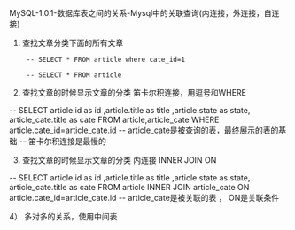 MySQL-1.0.1-数据库表之间的关系-Mysql中的关联查询(内连接，外连接，自连接)

1) 查找文章分类下面的所有文章

		-- SELECT * FROM article where cate_id=1

		-- SELECT * FROM article 

2) 查找文章的时候显示文章的分类  笛卡尔积连接，用逗号和WHERE

-- SELECT article.id as id ,article.title as title ,article.state as state, article_cate.title as cate FROM article,article_cate WHERE article.cate_id=article_cate.id
-- article_cate是被查询的表，最终展示的表的基础
--  笛卡尔积连接是最慢的

3) 查找文章的时候显示文章的分类 内连接  INNER JOIN   ON 

-- SELECT article.id as id ,article.title as title ,article.state as state, article_cate.title as cate FROM article INNER JOIN article_cate ON  article.cate_id=article_cate.id
-- article_cate是被关联的表 ， ON是关联条件 

4） 多对多的关系，使用中间表